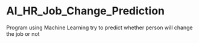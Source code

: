 # AI_HR_Job_Change_Prediction
Program using Machine Learning try to predict whether person will change the job or not
